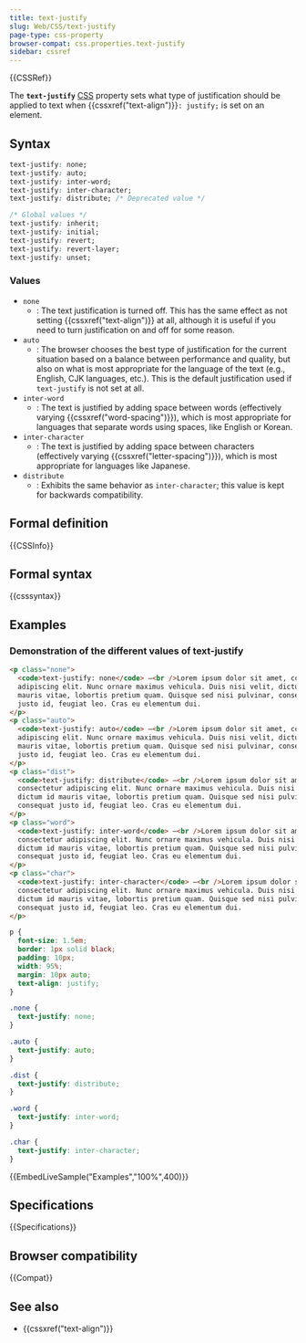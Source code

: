 ```yaml
---
title: text-justify
slug: Web/CSS/text-justify
page-type: css-property
browser-compat: css.properties.text-justify
sidebar: cssref
---
```


{{CSSRef}}

The **`text-justify`** [CSS](/en-US/docs/Web/CSS) property sets what type of justification should be applied to text when {{cssxref("text-align")}}`: justify;` is set on an element.

## Syntax

```css
text-justify: none;
text-justify: auto;
text-justify: inter-word;
text-justify: inter-character;
text-justify: distribute; /* Deprecated value */

/* Global values */
text-justify: inherit;
text-justify: initial;
text-justify: revert;
text-justify: revert-layer;
text-justify: unset;
```

### Values

- `none`
  - : The text justification is turned off. This has the same effect as not setting {{cssxref("text-align")}} at all, although it is useful if you need to turn justification on and off for some reason.
- `auto`
  - : The browser chooses the best type of justification for the current situation based on a balance between performance and quality, but also on what is most appropriate for the language of the text (e.g., English, CJK languages, etc.). This is the default justification used if `text-justify` is not set at all.
- `inter-word`
  - : The text is justified by adding space between words (effectively varying {{cssxref("word-spacing")}}), which is most appropriate for languages that separate words using spaces, like English or Korean.
- `inter-character`
  - : The text is justified by adding space between characters (effectively varying {{cssxref("letter-spacing")}}), which is most appropriate for languages like Japanese.
- `distribute`
  - : Exhibits the same behavior as `inter-character`; this value is kept for backwards compatibility.

## Formal definition

{{CSSInfo}}

## Formal syntax

{{csssyntax}}

## Examples

### Demonstration of the different values of text-justify

```html hidden
<p class="none">
  <code>text-justify: none</code> —<br />Lorem ipsum dolor sit amet, consectetur
  adipiscing elit. Nunc ornare maximus vehicula. Duis nisi velit, dictum id
  mauris vitae, lobortis pretium quam. Quisque sed nisi pulvinar, consequat
  justo id, feugiat leo. Cras eu elementum dui.
</p>
<p class="auto">
  <code>text-justify: auto</code> —<br />Lorem ipsum dolor sit amet, consectetur
  adipiscing elit. Nunc ornare maximus vehicula. Duis nisi velit, dictum id
  mauris vitae, lobortis pretium quam. Quisque sed nisi pulvinar, consequat
  justo id, feugiat leo. Cras eu elementum dui.
</p>
<p class="dist">
  <code>text-justify: distribute</code> —<br />Lorem ipsum dolor sit amet,
  consectetur adipiscing elit. Nunc ornare maximus vehicula. Duis nisi velit,
  dictum id mauris vitae, lobortis pretium quam. Quisque sed nisi pulvinar,
  consequat justo id, feugiat leo. Cras eu elementum dui.
</p>
<p class="word">
  <code>text-justify: inter-word</code> —<br />Lorem ipsum dolor sit amet,
  consectetur adipiscing elit. Nunc ornare maximus vehicula. Duis nisi velit,
  dictum id mauris vitae, lobortis pretium quam. Quisque sed nisi pulvinar,
  consequat justo id, feugiat leo. Cras eu elementum dui.
</p>
<p class="char">
  <code>text-justify: inter-character</code> —<br />Lorem ipsum dolor sit amet,
  consectetur adipiscing elit. Nunc ornare maximus vehicula. Duis nisi velit,
  dictum id mauris vitae, lobortis pretium quam. Quisque sed nisi pulvinar,
  consequat justo id, feugiat leo. Cras eu elementum dui.
</p>
```

```css
p {
  font-size: 1.5em;
  border: 1px solid black;
  padding: 10px;
  width: 95%;
  margin: 10px auto;
  text-align: justify;
}

.none {
  text-justify: none;
}

.auto {
  text-justify: auto;
}

.dist {
  text-justify: distribute;
}

.word {
  text-justify: inter-word;
}

.char {
  text-justify: inter-character;
}
```

{{EmbedLiveSample("Examples","100%",400)}}

## Specifications

{{Specifications}}

## Browser compatibility

{{Compat}}

## See also

- {{cssxref("text-align")}}
